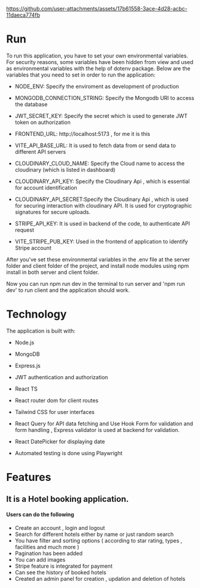 

https://github.com/user-attachments/assets/17b61558-3ace-4d28-acbc-11daeca774fb

# Run

To run this application, you have to set your own environmental variables. For security reasons, some variables have been hidden from view and used as environmental variables with the help of dotenv package. Below are the variables that you need to set in order to run the application:

- NODE_ENV: Specify the enviroment as development of production

- MONGODB_CONNECTION_STRING: Specify the Mongodb URI to access the database

- JWT_SECRET_KEY: Specify the secret which is used to generate JWT token on authorization

- FRONTEND_URL: http://localhost:5173 , for me it is this

- VITE_API_BASE_URL: It is used to fetch data from or send data to different API servers 

- CLOUDINARY_CLOUD_NAME: Specify the Cloud name to access the cloudinary (which is listed in dashboard)
  
- CLOUDINARY_API_KEY: Specify the Cloudinary Api , which is essential for account identification

- CLOUDINARY_API_SECRET:Specify the Cloudinary Api , which is used for securing interaction with cloudinary API. It is used for cryptographic signatures for secure uploads.

- STRIPE_API_KEY: It is used in backend of the code, to  authenticate API request

- VITE_STRIPE_PUB_KEY: Used in the frontend of  application to identify  Stripe account 




After you've set these environmental variables in the .env file at the server folder and client folder of the project, and install node modules using npm install in both server and client folder.

Now you can run npm run dev in the terminal to run server and 'npm run dev' to run client and the application should work.


# Technology

The application is built with:

- Node.js
  
- MongoDB
  
- Express.js
  
- JWT authentication and authorization
  
- React TS
  
- React router dom for client routes
  
- Tailwind CSS for user interfaces
  
- React Query for API data fetching and Use Hook Form for validation and form handling , Express validator is used at backend for validation.
  
- React DatePicker for displaying date

- Automated testing is done using Playwright


 # Features

 ## It is a Hotel booking application.

 #### Users can do the following

 - Create an account , login and logout
 - Search for different hotels either by name or just random search
 - You have filter and sorting options ( according to star rating, types , facilities and much more )
 - Pagination has been added
 - You can add images 
 - Stripe feature is integrated for payment 
 - Can see the history of booked hotels
 - Created an admin panel for creation , updation and deletion of hotels
